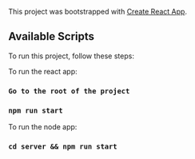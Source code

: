 This project was bootstrapped with [Create React App](https://github.com/facebook/create-react-app).

## Available Scripts

To run this project, follow these steps:

To run the react app: 

### `Go to the root of the project`

### `npm run start`

To run the node app: 

### `cd server && npm run start`
